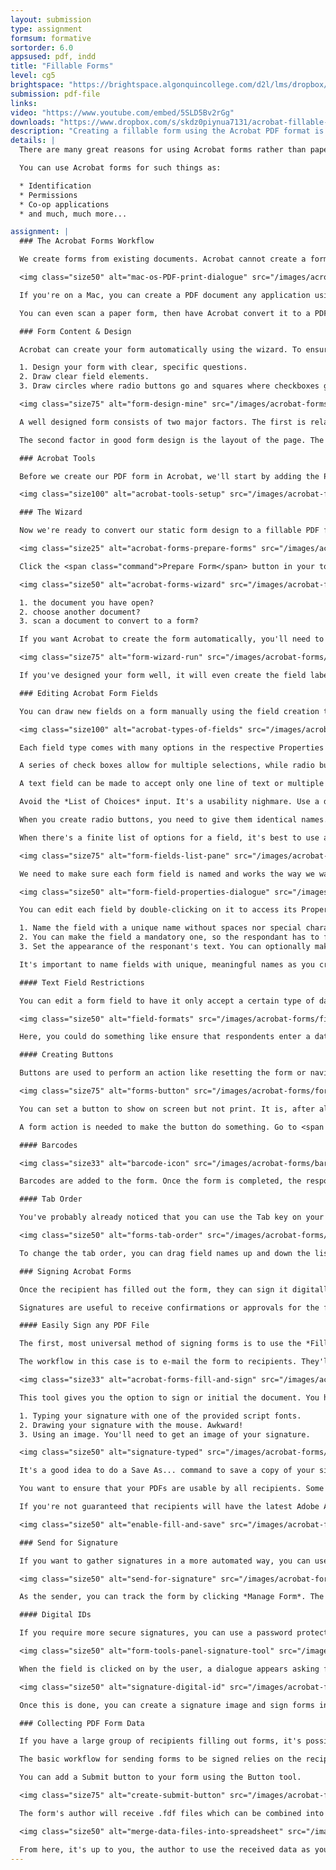 ```yaml
---
layout: submission
type: assignment
formsum: formative
sortorder: 6.0
appsused: pdf, indd
title: "Fillable Forms"
level: cg5
brightspace: "https://brightspace.algonquincollege.com/d2l/lms/dropbox/user/folder_submit_files.d2l?db=189398&grpid=0&isprv=0&bp=0&ou=227625"
submission: pdf-file
links:
video: "https://www.youtube.com/embed/5SLD5Bv2rGg"
downloads: "https://www.dropbox.com/s/skdz0piynua7131/acrobat-fillable-forms.zip?dl=1"
description: "Creating a fillable form using the Acrobat PDF format is a reliable, flexible and versatile way to have forms distributed and signed. We'll explore this functionality today."
details: |
  There are many great reasons for using Acrobat forms rather than paper forms. First of all, they're more ecological. It's a great idea to make Acorbat forms part of a paperless workflow. Respondents don't need to copy or fax forms. The recipient of the response data gets information which is manipulated much more easily. These are all great benefits of working digitally rather than with paper.

  You can use Acrobat forms for such things as:

  * Identification
  * Permissions
  * Co-op applications
  * and much, much more...

assignment: |
  ### The Acrobat Forms Workflow

  We create forms from existing documents. Acrobat cannot create a form from scratch. You can use applications like Microsoft Word, Excel, or Adobe InDesign. These applications have functions to export a document as a PDF, which can then be converted to a fillable form. You'll need to explore your application of choice to learn how to produce a PDF document from your native form document.

  <img class="size50" alt="mac-os-PDF-print-dialogue" src="/images/acrobat-forms/mac-os-PDF-print-dialogue.jpg">

  If you're on a Mac, you can create a PDF document any application using the Print dialogue. There's a menu at the bottom-right corner which includes a PDF creation option.

  You can even scan a paper form, then have Acrobat convert it to a PDF form quite efficiently. The key is to have a well designed form to start with.

  ### Form Content & Design

  Acrobat can create your form automatically using the wizard. To ensure it guesses your intentions correctly, you'll need to:

  1. Design your form with clear, specific questions.
  2. Draw clear field elements.
  3. Draw circles where radio buttons go and squares where checkboxes go.

  <img class="size75" alt="form-design-mine" src="/images/acrobat-forms/form-design-mine.jpg">

  A well designed form consists of two major factors. The first is related to the text. It's very important to ask specific questions. Be accurate with your words. As an example, don't ask only for a person's name. Ask for their first and their last names in separate fields.

  The second factor in good form design is the layout of the page. The visual relationship of the labels to the fields should be very clear. Here, alignment and proximity matter. White space is also important. Leave a lot of room between elements on the page.

  ### Acrobat Tools

  Before we create our PDF form in Acrobat, we'll start by adding the Prepare Forms tool to our Tools panel. Click on the <span class="command">Tools</span> tab, then search for the Prepare Forms tool. Once you've found it, drag it to the panel on the right. Voilà! You're done.

  <img class="size100" alt="acrobat-tools-setup" src="/images/acrobat-forms/acrobat-tools-setup.jpg">

  ### The Wizard

  Now we're ready to convert our static form design to a fillable PDF form. If you've designed your form using clear, specific questions and form fields, it's likely the wizard will do a large majority of the work for you. You need to have created visual clues for Acrobat to detect where you intend to have fields.

  <img class="size25" alt="acrobat-forms-prepare-forms" src="/images/acrobat-forms/acrobat-forms-prepare-forms.jpg">

  Click the <span class="command">Prepare Form</span> button in your tools panel. You'll be given the choice of input. Do you want to prepare a form from:

  <img class="size50" alt="acrobat-forms-wizard" src="/images/acrobat-forms/acrobat-forms-wizard.jpg">

  1. the document you have open?
  2. choose another document?
  3. scan a document to convert to a form?

  If you want Acrobat to create the form automatically, you'll need to ensure <span class="command">Form field auto-detection</span> is set to <span class="command">ON</span>.

  <img class="size75" alt="form-wizard-run" src="/images/acrobat-forms/form-wizard-run.jpg">

  If you've designed your form well, it will even create the field labels for you. As you can see in the image above, we only have a bit of clean-up to do to complete our fillable form.

  ### Editing Acrobat Form Fields

  You can draw new fields on a form manually using the field creation tools. These appear along the top edge of your document when you click on *Prepare Form* in your Tools panel.

  <img class="size100" alt="acrobat-types-of-fields" src="/images/acrobat-forms/acrobat-types-of-input.svg">

  Each field type comes with many options in the respective Properties dialogues. These are some important items to note:

  A series of check boxes allow for multiple selections, while radio buttons are meant for exclusive choices.

  A text field can be made to accept only one line of text or multiple lines of scrollable text.

  Avoid the *List of Choices* input. It's a usability nighmare. Use a dropdown list instead.

  When you create radio buttons, you need to give them identical names. They get created as a *group*. In the button's <span class="command">Properties > Options</span> field, you can give an individual radio button its name.

  When there's a finite list of options for a field, it's best to use a dropdown list. They ensure the respondent is limited to the provided answers.

  <img class="size75" alt="form-fields-list-pane" src="/images/acrobat-forms/form-fields-list-pane.jpg">

  We need to make sure each form field is named and works the way we want. The Fields pane lists the fields in your form, with their types. In this case, most fields are text fields. The Food Preference item is a Radio button group. The *Walk on the beach* item is a checkbox.

  <img class="size50" alt="form-field-properties-dialogue" src="/images/acrobat-forms/form-field-properties-dialogue.jpg">

  You can edit each field by double-clicking on it to access its Properties dialogue. These are a few important options:

  1. Name the field with a unique name without spaces nor special characters.
  2. You can make the field a mandatory one, so the respondant has to fill it before the form can be sent.
  3. Set the appearance of the responant's text. You can optionally make the text scale to accomodate more text than the field can hold.

  It's important to name fields with unique, meaningful names as you create them. Note that fields with the same name act together. This means that if you type in one field, the result will appear in all the fields with the same name.

  #### Text Field Restrictions

  You can edit a form field to have it only accept a certain type of data. Double-click on a field, then go to the Format tab. It's best to use minimal requirements here to not frustrate the responent.

  <img class="size50" alt="field-formats" src="/images/acrobat-forms/field-formats.jpg">

  Here, you could do something like ensure that respondents enter a date properly. In this case, a date needs to be typed in the dd-mmm-yy format.

  #### Creating Buttons

  Buttons are used to perform an action like resetting the form or navigating to the next page.

  <img class="size75" alt="forms-button" src="/images/acrobat-forms/forms-button.jpg">

  You can set a button to show on screen but not print. It is, after all useless to have a button printed on a piece of paper.

  A form action is needed to make the button do something. Go to <span class="command">Properties > Actions</span>. Make your button take action on <span class="command">Mouse up</span>. You can choose from the dropdown menu of actions, or you can choose <span class="command">Execute a Menu Item...</span>. This allows you to attribute any menu item to the button. Very powerful...

  #### Barcodes

  <img class="size33" alt="barcode-icon" src="/images/acrobat-forms/barcode-icon.jpg">

  Barcodes are added to the form. Once the form is completed, the respondents' data is stored in the barcode. The code can be scanned to collect all the data from a paper form. This requires specialized document scanners and software. This is of very limited use without a significant financial investment.

  #### Tab Order

  You've probably already noticed that you can use the Tab key on your keyboard to move from one field to another in a form. As the author of the form, you can intentionally set the tab order.

  <img class="size50" alt="forms-tab-order" src="/images/acrobat-forms/forms-tab-order.jpg">

  To change the tab order, you can drag field names up and down the list in the tools panel on the right.

  ### Signing Acrobat Forms

  Once the recipient has filled out the form, they can sign it digitally. They don't even need paid software to do this. Signing functionality if free for all users.

  Signatures are useful to receive confirmations or approvals for the form. This really completed the paperless Acrobat workflow.

  #### Easily Sign any PDF File

  The first, most universal method of signing forms is to use the *Fill & Sign* tool. This is available to any user who has Acrobat DC Pro or Acrobat DC Reader, so it's a free solution. This option offers no tracking of documents.

  The workflow in this case is to e-mail the form to recipients. They'll sign them, then send them back via e-mail. This is less convenient when you have large numbers of recipients.

  <img class="size33" alt="acrobat-forms-fill-and-sign" src="/images/acrobat-forms/acrobat-forms-fill-and-sign.jpg">

  This tool gives you the option to sign or initial the document. You have the choice of:

  1. Typing your signature with one of the provided script fonts.
  2. Drawing your signature with the mouse. Awkward!
  3. Using an image. You'll need to get an image of your signature.

  <img class="size50" alt="signature-typed" src="/images/acrobat-forms/signature-typed.gif">

  It's a good idea to do a Save As... command to save a copy of your signed form. Once a form is signed, the responses can no longer be edited.

  You want to ensure that your PDFs are usable by all recipients. Some won't have Adobe Acrobat software on their computers. As good practice, you can provide a link to <a href="https://get.adobe.com/reader" title="Get Adobe Acrobat Reader for free." target="_blank">https://get.adobe.com/reader</a> on your form or in an e-mail.

  If you're not guaranteed that recipients will have the latest Adobe Acrobat software, you can enable this in most versions. Go File > Save as Other > Reader Extended PDF > Enable More Tools ... The resulting dialogue explains the details. Make sure you save a copy, because this new one is less editable.

  <img class="size50" alt="enable-fill-and-save" src="/images/acrobat-forms/enable-fill-and-save.jpg">

  ### Send for Signature

  If you want to gather signatures in a more automated way, you can use *Send for Signature*. This allows you to send any PDF file, then even attach other documents along with it. The recipients don't even need to have any Adobe software installed. They'll receive an e-mail notification, then sign the form right from their browser.

  <img class="size50" alt="send-for-signature" src="/images/acrobat-forms/send-for-signature.gif">

  As the sender, you can track the form by clicking *Manage Form*. The rest of the work is done in a browser. All your managed PDF files stay at <a href="http://documents.adobe.com" title="Adobe PDF Forms Management" target="_blank">documents.adobe.com</a>.

  #### Digital IDs

  If you require more secure signatures, you can use a password protected one called a digital ID. To use this, you'll create a field with the signature tool.

  <img class="size50" alt="form-tools-panel-signature-tool" src="/images/acrobat-forms/form-tools-panel-signature-tool.gif">

  When the field is clicked on by the user, a dialogue appears asking for a digital ID. The user will need to go through the process of creating an ID. Once this is done, they'll be able to sign documents securely in the future.

  <img class="size50" alt="signature-digital-id" src="/images/acrobat-forms/signature-digital-id.jpg">

  Once this is done, you can create a signature image and sign forms in a very secure manner. As the signatory, make sure you create a strong password, then save it in a password manager application.

  ### Collecting PDF Form Data

  If you have a large group of recipients filling out forms, it's possible to collect the data in a spreadsheet. Acrobat DC Pro and a spreadsheet application is all you need.

  The basic workflow for sending forms to be signed relies on the recipient to send it back to you via e-mail. This may not be completely reliable. There is a way to resolve this.

  You can add a Submit button to your form using the Button tool.

  <img class="size75" alt="create-submit-button" src="/images/acrobat-forms/create-submit-button.jpg">

  The form's author will receive .fdf files which can be combined into a spreadsheet using Adobe Acrobat.

  <img class="size50" alt="merge-data-files-into-spreadsheet" src="/images/acrobat-forms/merge-data-files-into-spreadsheet.jpg">

  From here, it's up to you, the author to use the received data as you see fit.
---
```

